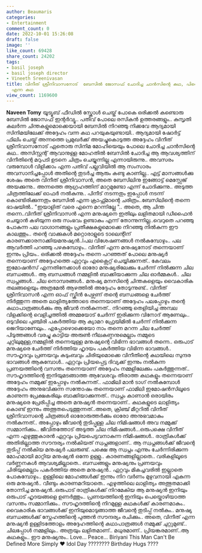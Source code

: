 ```yaml
---
author: Beaumaris
categories:
- Entertainment
comment_count: 0
date: 2022-10-01 15:26:08
draft: false
image: ''
like_count: 69428
share_count: 24202
tags:
- basil joseph
- basil joseph director
- Vineeth Sreenivasan
title: വിനീത് ശ്രീനിവാസനോട്  ബേസിൽ ജോസഫ് ചോദിച്ച ചാൻസിന്റെ കഥ, പിന്നെന്തു സംഭവിച്ചു
  എന്ന കഥ
view_count: 1169600
---
```


**Naveen Tomy** യൂട്യൂബ് ഫീഡിൽ സ്ക്രോൾ ചെയ്ത് പോകെ ഒരിക്കൽ കണ്ടൊരു ബേസിൽ ജോസഫ് ഇന്റർവ്യൂ.. പതിവ് പോലെ രസികൻ ഉത്തരങ്ങളും.. കുസൃതി കലർന്ന ചിന്തകളുമൊക്കെയായി ബേസിൽ നിറഞ്ഞു നിക്കവേ ആദ്യമായി സിനിമയിലേക്ക് അദ്ദേഹം വന്ന കഥ പറയുകയുണ്ടായി.. ആദ്യമായി ഷോർട്ട് ഫിലിം ചെയ്ത് അന്നത്തെ പ്രമുഖർക്ക് അയച്ചുകൊടുത്ത അദ്ദേഹം വിനീത് ശ്രീനിവാസനോട് ഏതൊരു സിനിമ മോഹിയെയും പോലെ ചോദിച്ച ചാൻസിന്റെ കഥ.. അസിസ്റ്റന്റ് ആവാനുള്ള മോഹതിൽ ബേസിൽ ചോദിച്ച ആ ആവശ്യത്തിന് വിനീതിന്റെ മറുപടി ഉടനെ ചിത്രം ചെയ്യുന്നില്ല എന്നായിരുന്നു.. അവസരം വരുമ്പോൾ വിളിക്കാം എന്ന പതിവ് പല്ലവിയിൽ ആ സംസാരം അവസാനിച്ചപ്പോൾ അതിന്റെ തുടർച്ച ആരും കണ്ടു കാണില്ല.. എട്ട് മാസങ്ങൾക്കു ശേഷം അതെ വിനീത് ശ്രീനിവാസൻ, അതെ ബേസിലിനു ഇങ്ങോട്ട് മെസ്സേജ് അയക്കുന്നു.. അന്നത്തെ ആഗ്രഹത്തിന് മാറ്റമുണ്ടോ എന്ന് ചോദിക്കുന്നു.. അടുത്ത ചിത്രത്തിലേക്ക് ഓഫർ നൽകുന്നു.. പിനീട് നടന്നതും ഇപ്പോൾ നടന്ന് കൊണ്ടിരിക്കുന്നതും ബേസിൽ എന്ന ക്രാഫ്റ്റ്മാന്റെ ചരിത്രം..ബേസിലിന്റെ തന്നെ ഭാഷയിൽ.. "ഇയാളിത് വരെ എന്നെ മറന്നില്ലേ ".. അതെ, ആ ചിന്ത തന്നെ..വിനീത് ശ്രീനിവാസൻ എന്ന മനുഷ്യനെ ഇതിലും ലളിതമായി ഡീഫൈൻ ചെയ്യാൻ കഴിയുന്ന ഒരു സംഭവം ഉണ്ടാകും എന്ന് തോന്നുന്നില്ല..വെറുതെ പറഞ്ഞു പോകുന്ന പല വാഗ്ദാനങ്ങളും പ്രതീക്ഷകളുമൊക്കെ നിറഞ്ഞു നിൽകുന്ന ഈ കാലത്തും.. തന്റെ വാക്കുകൾ മറ്റൊരാളുടെ ടാലെന്റിന് കാരണക്കാരനാക്കിയമനുഷ്യൻ..lപല വിശേഷണങ്ങൾ നൽകുമ്പോഴും.. പല ആവർത്തി പറഞ്ഞു പഴകുമ്പോഴും.. വിനീത് എന്ന മനുഷ്യനോട് തന്നെയാണ് ഇന്നും പ്രിയം.. ഒരിക്കൽ അദ്ദേഹം തന്നെ പറഞ്ഞത് പോലെ മനുഷ്യർ തന്നെയാണ് അദ്ദേഹത്തെ ഏറ്റവും എക്സൈറ്റ് ചെയ്യിക്കുന്നത്.. കേവലം ഇമോഷൻസ് എന്നതിനേക്കാൾ ഓരോ മനുഷ്യരിലേക്കും ചേർന്ന് നിൽക്കുന്ന ചില ബന്ധങ്ങൾ.. ആ ബന്ധങ്ങൾ നമ്മളിൽ ബാക്കിയാക്കുന്ന ചില ഓർമ്മകൾ.. ചില സ്വപ്നങ്ങൾ.. ചില നൊമ്പരങ്ങൾ.. മനുഷ്യ മനസിന്റെ ചിന്തകളെയും വൈകാരിക തലങ്ങളെയും അത്രമേൽ ആഴത്തിൽ അദ്ദേഹം തോടുന്നുണ്ട്.. വിനീത് ശ്രീനിവാസൻ എന്ന ഓഫ് സ്ക്രീൻ പേഴ്സണ് തന്റെ ബന്ധങ്ങളെ ചേർത്ത് നിർത്തുന്ന അതെ ലാളിത്യത്തോടെ തന്നെയാണ് അദ്ദേഹം പലപ്പോഴും തന്റെ കഥാപാത്രങ്ങൾക്കും ആ ജീവൻ നൽകുന്നത്.. നിറഞ്ഞു തെളിയിച്ച അമ്പല വിളക്കിന്റെ വെളിച്ചത്തിൽ അമ്മയോട് ചേർന്ന് ഇരിക്കുന്ന വിനോദ് ആണേലും.. ഒടുവിലെ പുഞ്ചിരി പകർത്തിയ ആ ക്യാമറ ഫ്രേയിമിൽ ചേർന്ന് നിൽക്കുന്ന ജെറിയാണേലും.. എപ്പോഴൊക്കെയോ നാം തന്നെ മറന്ന ചില ചേർത്ത് പിടുത്തങ്ങൾ വരച്ചു കാട്ടിയ അരുൺ നീലകണ്ഠനുമെല്ലാം നമ്മുടെ ചുറ്റിലുമുള്ള,നമ്മളിൽ തന്നെയുള്ള മനുഷ്യന്റെ വിഭിന്ന ഭാവങ്ങൾ തന്നെ.. ഒരുപാട് മനുഷ്യരെ ചേർത്ത് നിർത്തിയ ഹൃദയം പകർത്തിയ വിഭിന്ന ഭാവങ്ങൾ.. സൗഹൃദവും പ്രണയവും കുടുംബവും ചിരിയുമൊക്കെ വിനീതിന്റെ കഥയിലെ സുന്ദര ഭാവങ്ങൾ ആകുമ്പോൾ.. ഏറ്റവും പ്രിയപ്പെട്ട ദിവ്യക്ക് ഇന്നും നൽകുന്ന പ്രണയത്തിന്റെ വസന്തം തന്നെയാണ് അദ്ദേഹം നമ്മളിലേക്കും പകർത്തുന്നത്.. സൗഹൃദത്തിന്റെ ഇനിയുമടങ്ങാത്ത ആവേശവും തീരാത്ത കഥകളും തന്നെയാണ് അദ്ദേഹം നമ്മുക്ക് ഇപ്പോഴും നൽകുന്നത്.. ഫാമിലി മാൻ ടാഗ് നൽകുമ്പോൾ അദ്ദേഹം അനുഭവിക്കുന്ന സന്തോഷം തന്നെയാണ് ഫാമിലി ഇമോഷൻസിലൂടെ കാണുന്ന പ്രേക്ഷകരിലും ബാക്കിയാക്കുന്നത്.. സ്വപ്നം കാണാൻ ഒരായിരം മനുഷ്യരെ പ്രേരിപ്പിച്ച അതെ മനുഷ്യൻ തന്നെയാണ്.. കഥകളുടെ ലാളിത്യം കൊണ്ട് ഇന്നും അത്ഭുതപെടുത്തുന്നത്..അതെ, ക്രിഞ്ച് മീറ്ററിൽ വിനീത് ശ്രീനിവാസന്റെ ചിത്രങ്ങൾ ഓരോരുത്തർക്കും ഓരോ അനുഭവമാകും നൽകുന്നത്.. അപ്പോഴും ജീവന്റെ തുടിപ്പുള്ള ചില നിമിഷങ്ങൾ അവ നമ്മുക്ക് സമ്മാനിക്കും.. ജീവിതത്തോട് അടുത്ത ചില നിമിഷങ്ങൾ…ഒരുപക്ഷെ വിനീത് എന്ന എഴുത്തുകാരൻ ഏറ്റവും പ്രിയപെട്ടവനാകുന്ന നിമിഷങ്ങൾ.. രാത്രികൾക്ക് അതിരില്ലാത്ത സൗന്ദര്യം നൽകിയത് സ്വപ്നങ്ങളാണ്.. ആ സ്വപ്നങ്ങൾക്ക് ജീവന്റെ തുടിപ്പ് നൽകിയ മനുഷ്യർ പലരുണ്ട്. പക്ഷെ ആ സ്വപ്നം എന്നും ചേർന്നിരിക്കുന്ന മോഹമായി മാറ്റിയ മനുഷ്യൻ ഒന്നേ ഉള്ളു.. കാരണങ്ങളില്ലാതെ.. വരികളിലൂടെ വർണ്ണനകൾ ആവശ്യമില്ലാതെ.. ബന്ധങ്ങളും മനുഷ്യനും പ്രണയവും ചിരിയുമെല്ലാം പകർത്തിയ അതെ മനുഷ്യൻ.. ഏറ്റവും മികച്ചവരിൽ ഇല്ലാതെ പോകുമ്പോഴും.. ഉള്ളിലെ മോഹങ്ങൾക്ക് ഇന്നും നിറ വർണം മുഴുവനായി എകുന്ന ഒരു മനുഷ്യൻ.. വീണ്ടും കാരണമറിയാതെ.. എഴുത്തിലെ ലാളിത്യം അത്ഭുതമാക്കി തോന്നിച്ച മനുഷ്യൻ..ഒരുപാട് രാത്രികൾക്ക് നിറമേകിയ ആ മനുഷ്യൻ ഇനിയും ഒരുപാട് ഹൃദയങ്ങളെ ഉണർത്തും.. പ്രണയത്തിന്റെ ഇനിയും പെയ്തൊഴിയാത്ത വസന്തം സമ്മാനിക്കും.. സൗഹൃദത്തിന്റെ നിറമുള്ള കഥകൾക്ക് കാരണമാകും.. വൈകാരിക ഭാവങ്ങൾക്ക് ഇനിയുമൊടുങ്ങാത്ത ജീവന്റെ തുടിപ്പ് നൽകും.. മനുഷ്യ ബന്ധങ്ങൾക്ക് സ്നേഹത്തിന്റെ പുത്തൻ സൗന്ദര്യം രചിക്കും.. അതെ, വിനീത് എന്ന മനുഷ്യൻ ഉള്ളിടത്തോളം അദ്ദേഹത്തിന്റെ കഥാപാത്രങ്ങൾ നമ്മുക്ക് ചുറ്റുമുണ്ട്.. ചിലപ്പോൾ നമ്മളിലും.. അത്രയും ലളിതമാണ്.. മധുരമാണ്.. പ്രിയങ്കരമാണ്..ആ കഥകളും.. ഈ മനുഷ്യനും.. Love... Peace... Biriyani This Man Can't Be Defined More Simply ❤️ Idol Day ???????? Birthday Hugs ????